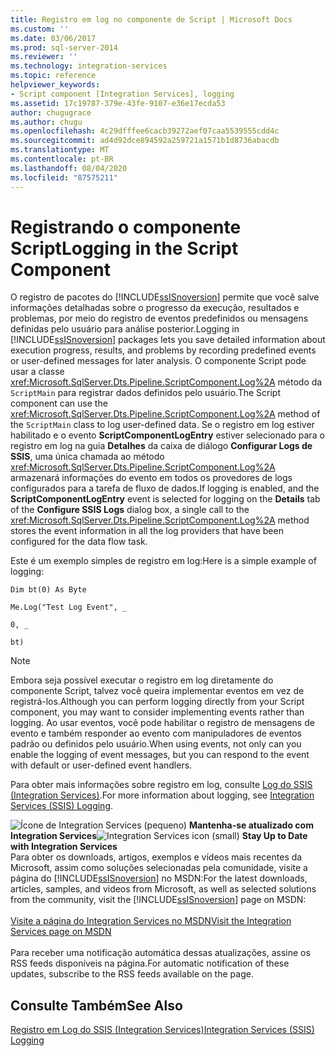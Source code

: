 ```yaml
---
title: Registro em log no componente de Script | Microsoft Docs
ms.custom: ''
ms.date: 03/06/2017
ms.prod: sql-server-2014
ms.reviewer: ''
ms.technology: integration-services
ms.topic: reference
helpviewer_keywords:
- Script component [Integration Services], logging
ms.assetid: 17c19787-379e-43fe-9107-e36e17ecda53
author: chugugrace
ms.author: chugu
ms.openlocfilehash: 4c29dfffee6cacb39272aef07caa5539555cdd4c
ms.sourcegitcommit: ad4d92dce894592a259721a1571b1d8736abacdb
ms.translationtype: MT
ms.contentlocale: pt-BR
ms.lasthandoff: 08/04/2020
ms.locfileid: "87575211"
---
```

# <a name="logging-in-the-script-component"></a><span data-ttu-id="9ae41-102">Registrando o componente Script</span><span class="sxs-lookup"><span data-stu-id="9ae41-102">Logging in the Script Component</span></span>
  <span data-ttu-id="9ae41-103">O registro de pacotes do [!INCLUDE[ssISnoversion](../../../includes/ssisnoversion-md.md)] permite que você salve informações detalhadas sobre o progresso da execução, resultados e problemas, por meio do registro de eventos predefinidos ou mensagens definidas pelo usuário para análise posterior.</span><span class="sxs-lookup"><span data-stu-id="9ae41-103">Logging in [!INCLUDE[ssISnoversion](../../../includes/ssisnoversion-md.md)] packages lets you save detailed information about execution progress, results, and problems by recording predefined events or user-defined messages for later analysis.</span></span> <span data-ttu-id="9ae41-104">O componente Script pode usar a classe <xref:Microsoft.SqlServer.Dts.Pipeline.ScriptComponent.Log%2A> método da `ScriptMain` para registrar dados definidos pelo usuário.</span><span class="sxs-lookup"><span data-stu-id="9ae41-104">The Script component can use the <xref:Microsoft.SqlServer.Dts.Pipeline.ScriptComponent.Log%2A> method of the `ScriptMain` class to log user-defined data.</span></span> <span data-ttu-id="9ae41-105">Se o registro em log estiver habilitado e o evento **ScriptComponentLogEntry** estiver selecionado para o registro em log na guia **Detalhes** da caixa de diálogo **Configurar Logs de SSIS**, uma única chamada ao método <xref:Microsoft.SqlServer.Dts.Pipeline.ScriptComponent.Log%2A> armazenará informações do evento em todos os provedores de logs configurados para a tarefa de fluxo de dados.</span><span class="sxs-lookup"><span data-stu-id="9ae41-105">If logging is enabled, and the **ScriptComponentLogEntry** event is selected for logging on the **Details** tab of the **Configure SSIS Logs** dialog box, a single call to the <xref:Microsoft.SqlServer.Dts.Pipeline.ScriptComponent.Log%2A> method stores the event information in all the log providers that have been configured for the data flow task.</span></span>  
  
 <span data-ttu-id="9ae41-106">Este é um exemplo simples de registro em log:</span><span class="sxs-lookup"><span data-stu-id="9ae41-106">Here is a simple example of logging:</span></span>  
  
 `Dim bt(0) As Byte`  
  
 `Me.Log("Test Log Event", _`  
  
 `0, _`  
  
 `bt)`  
  
> [!NOTE]  
>  <span data-ttu-id="9ae41-107">Embora seja possível executar o registro em log diretamente do componente Script, talvez você queira implementar eventos em vez de registrá-los.</span><span class="sxs-lookup"><span data-stu-id="9ae41-107">Although you can perform logging directly from your Script component, you may want to consider implementing events rather than logging.</span></span> <span data-ttu-id="9ae41-108">Ao usar eventos, você pode habilitar o registro de mensagens de evento e também responder ao evento com manipuladores de eventos padrão ou definidos pelo usuário.</span><span class="sxs-lookup"><span data-stu-id="9ae41-108">When using events, not only can you enable the logging of event messages, but you can respond to the event with default or user-defined event handlers.</span></span>  
  
 <span data-ttu-id="9ae41-109">Para obter mais informações sobre registro em log, consulte [Log do SSIS &#40;Integration Services&#41;](../../performance/integration-services-ssis-logging.md).</span><span class="sxs-lookup"><span data-stu-id="9ae41-109">For more information about logging, see [Integration Services &#40;SSIS&#41; Logging](../../performance/integration-services-ssis-logging.md).</span></span>  
  
<span data-ttu-id="9ae41-110">![Ícone de Integration Services (pequeno)](../../media/dts-16.gif "Ícone do Integration Services (pequeno)")  **Mantenha-se atualizado com Integration Services**</span><span class="sxs-lookup"><span data-stu-id="9ae41-110">![Integration Services icon (small)](../../media/dts-16.gif "Integration Services icon (small)")  **Stay Up to Date with Integration Services**</span></span><br /> <span data-ttu-id="9ae41-111">Para obter os downloads, artigos, exemplos e vídeos mais recentes da Microsoft, assim como soluções selecionadas pela comunidade, visite a página do [!INCLUDE[ssISnoversion](../../../includes/ssisnoversion-md.md)] no MSDN:</span><span class="sxs-lookup"><span data-stu-id="9ae41-111">For the latest downloads, articles, samples, and videos from Microsoft, as well as selected solutions from the community, visit the [!INCLUDE[ssISnoversion](../../../includes/ssisnoversion-md.md)] page on MSDN:</span></span><br /><br /> [<span data-ttu-id="9ae41-112">Visite a página do Integration Services no MSDN</span><span class="sxs-lookup"><span data-stu-id="9ae41-112">Visit the Integration Services page on MSDN</span></span>](https://go.microsoft.com/fwlink/?LinkId=136655)<br /><br /> <span data-ttu-id="9ae41-113">Para receber uma notificação automática dessas atualizações, assine os RSS feeds disponíveis na página.</span><span class="sxs-lookup"><span data-stu-id="9ae41-113">For automatic notification of these updates, subscribe to the RSS feeds available on the page.</span></span>  
  
## <a name="see-also"></a><span data-ttu-id="9ae41-114">Consulte Também</span><span class="sxs-lookup"><span data-stu-id="9ae41-114">See Also</span></span>  
 [<span data-ttu-id="9ae41-115">Registro em Log do SSIS &#40;Integration Services&#41;</span><span class="sxs-lookup"><span data-stu-id="9ae41-115">Integration Services &#40;SSIS&#41; Logging</span></span>](../../performance/integration-services-ssis-logging.md)  
  
  
